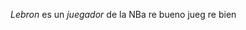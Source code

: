 _Lebron_ es un *juegador* de la NBa re bueno jueg re bien



            

            
            